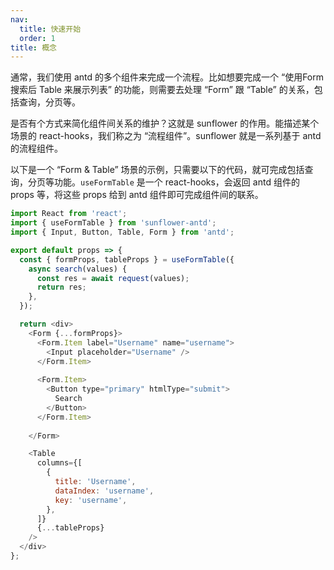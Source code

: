```yaml
---
nav:
  title: 快速开始
  order: 1
title: 概念
---
```


通常，我们使用 antd 的多个组件来完成一个流程。比如想要完成一个 “使用Form 搜索后 Table 来展示列表” 的功能，则需要去处理 “Form” 跟 “Table” 的关系，包括查询，分页等。 

是否有个方式来简化组件间关系的维护？这就是 sunflower 的作用。能描述某个场景的 react-hooks，我们称之为 “流程组件”。sunflower 就是一系列基于 antd 的流程组件。

以下是一个 “Form & Table” 场景的示例，只需要以下的代码，就可完成包括查询，分页等功能。`useFormTable` 是一个 react-hooks，会返回 antd 组件的 props 等，将这些 props 给到 antd 组件即可完成组件间的联系。


```js
import React from 'react';
import { useFormTable } from 'sunflower-antd';
import { Input, Button, Table, Form } from 'antd';

export default props => {
  const { formProps, tableProps } = useFormTable({
    async search(values) {
      const res = await request(values);
      return res;
    },
  });

  return <div>
    <Form {...formProps}>
      <Form.Item label="Username" name="username">
        <Input placeholder="Username" />
      </Form.Item>
      
      <Form.Item>
        <Button type="primary" htmlType="submit">
          Search
        </Button>
      </Form.Item>
    
    </Form>

    <Table
      columns={[
        {
          title: 'Username',
          dataIndex: 'username',
          key: 'username',
        },
      ]}
      {...tableProps}
    />
  </div>
};
```